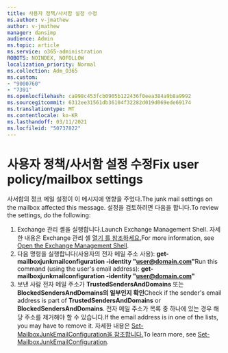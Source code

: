 ```yaml
---
title: 사용자 정책/사서함 설정 수정
ms.author: v-jmathew
author: v-jmathew
manager: dansimp
audience: Admin
ms.topic: article
ms.service: o365-administration
ROBOTS: NOINDEX, NOFOLLOW
localization_priority: Normal
ms.collection: Adm_O365
ms.custom:
- "9000760"
- "7391"
ms.openlocfilehash: ca998c453fcb0905b122436f0eea384a9b8a9992
ms.sourcegitcommit: 6312ee31561db36104f32282d019d069ede69174
ms.translationtype: MT
ms.contentlocale: ko-KR
ms.lasthandoff: 03/11/2021
ms.locfileid: "50737822"
---
```

# <a name="fix-user-policymailbox-settings"></a><span data-ttu-id="93ab6-102">사용자 정책/사서함 설정 수정</span><span class="sxs-lookup"><span data-stu-id="93ab6-102">Fix user policy/mailbox settings</span></span>

<span data-ttu-id="93ab6-103">사서함의 정크 메일 설정이 이 메시지에 영향을 주었다.</span><span class="sxs-lookup"><span data-stu-id="93ab6-103">The junk mail settings on the mailbox affected this message.</span></span> <span data-ttu-id="93ab6-104">설정을 검토하려면 다음을 합니다.</span><span class="sxs-lookup"><span data-stu-id="93ab6-104">To review the settings, do the following:</span></span>

1. <span data-ttu-id="93ab6-105">Exchange 관리 셸을 실행합니다.</span><span class="sxs-lookup"><span data-stu-id="93ab6-105">Launch Exchange Management Shell.</span></span> <span data-ttu-id="93ab6-106">자세한 내용은 Exchange 관리 셸 [열기 를 참조하세요.](https://go.microsoft.com/fwlink/?linkid=2101432)</span><span class="sxs-lookup"><span data-stu-id="93ab6-106">For more information, see [Open the Exchange Management Shell](https://go.microsoft.com/fwlink/?linkid=2101432).</span></span>
2. <span data-ttu-id="93ab6-107">다음 명령을 실행합니다(사용자의 전자 메일 주소 사용):  **get-mailboxjunkmailconfiguration -identity "user@domain.com"**</span><span class="sxs-lookup"><span data-stu-id="93ab6-107">Run this command (using the user's email address):  **get-mailboxjunkmailconfiguration -identity "user@domain.com"**</span></span>
3. <span data-ttu-id="93ab6-108">보낸 사람 전자 메일 주소가 **TrustedSendersAndDomains** 또는 **BlockedSendersAndDomains의 일부인지 확인**</span><span class="sxs-lookup"><span data-stu-id="93ab6-108">Check if the sender's email address is part of **TrustedSendersAndDomains** or **BlockedSendersAndDomains**.</span></span> <span data-ttu-id="93ab6-109">전자 메일 주소가 목록 중 하나에 있는 경우 해당 주소를 제거해야 할 수 있습니다.</span><span class="sxs-lookup"><span data-stu-id="93ab6-109">If the email address is in one of the lists, you may have to remove it.</span></span> <span data-ttu-id="93ab6-110">자세한 내용은 [Set-MailboxJunkEmailConfiguration을 참조합니다.](https://go.microsoft.com/fwlink/?linkid=2101047)</span><span class="sxs-lookup"><span data-stu-id="93ab6-110">To learn more, see [Set-MailboxJunkEmailConfiguration](https://go.microsoft.com/fwlink/?linkid=2101047).</span></span>
